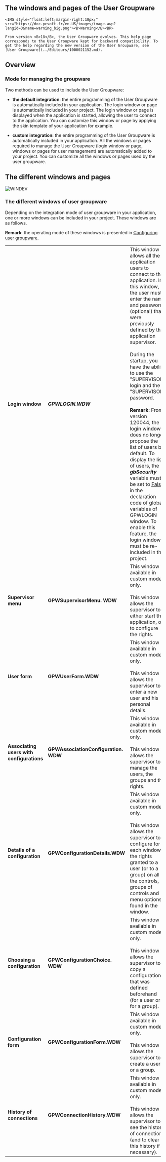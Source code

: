 


## The windows and pages of the User Groupware
			

<DIV class="specObsolete">
	<IMG style="float:left;margin-right:10px;" src="https://doc.pcsoft.fr/en-US/images/image.awp?langid=3&name=warning_big.png"><B>Warning</B><BR>
	From version <B>18</B>, the User Groupware evolves. This help page corresponds to the User Groupware kept for backward compatibility. To get the help regarding the new version of the User Groupware, see [User Groupware](../Editeurs/1000021152.md). 
</DIV><a name="NOTE1"></a>
<a name="NOTE1_1"></a>


## Overview
<a name="overview_ELTTEXTE000254"></a>


### Mode for managing the groupware
<a name="mode_for_managing_the_groupware_ELTPARAGRAPHE000017"></a>

Two methods can be used to include the User Groupware:

- **the default integration**: the entire programming of the User Groupware is automatically included in your application.
	The login window or page is automatically included in your project. The login window or page is displayed when the application is started, allowing the user to connect to the application. You can customize this window or page by applying the skin template of your application for example.

- **custom integration**: the entire programming of the User Groupware is automatically included in your application. 
	All the windows or pages required to manage the User Groupware (login window or page, windows or pages for user management) are automatically added to your project. You can customize all the windows or pages used by the user groupware.




<a name="NOTE2"></a>
<a name="NOTE2_1"></a>


## The different windows and pages
<a name="the_different_windows_and_pages_ELTTEXTE000278"></a>
![WINDEV](https://doc.pcsoft.fr/ext/images/us/WD.png) 

### The different windows of user groupware
<a name="the_different_windows_user_groupware_ELTPARAGRAPHE000035"></a>

Depending on the integration mode of user groupware in your application, one or more windows can be included in your project. These windows are as follows.

**Remark**: the operating mode of these windows is presented in [Configuring user groupware](../Editeurs/2018006.md).


|   |   |   |
| --- | --- | --- |
| **Login window** | ***GPWLOGIN.WDW*** | This window allows all the application users to connect to the application. In this window, the user must enter the name and password (optional) that were previously defined by the application supervisor.<br><br>During the startup, you have the ability to use the "SUPERVISOR" login and the "SUPERVISOR" password.<br><br>**Remark**: From version 120044, the login window does no longer propose the list of users by default. To display the list of users, the ***gbSecurity*** variable must be set to <u><u><u><u>False</u></u></u></u> in the declaration code of global variables of GPWLOGIN window. To enable this feature, the login window must be re-included in the project. |
| **Supervisor menu** | **GPWSupervisorMenu. WDW** | This window is available in custom mode only.<br><br>This window allows the supervisor to either start the application, or to configure the rights. |
| **User form** | **GPWUserForm.WDW** | This window is available in custom mode only.<br><br>This window allows the supervisor to enter a new user and his personal details. |
| **Associating users with configurations** | **GPWAssociationConfiguration. WDW** | This window is available in custom mode only.<br><br>This window allows the supervisor to manage the users, the groups and the rights. |
| **Details of a configuration** | **GPWConfigurationDetails.WDW** | This window is available in custom mode only.<br><br>This window allows the supervisor to configure for each window the rights granted to a user (or to a group) on all the controls, groups of controls and menu options found in the window. |
| **Choosing a configuration** | **GPWConfigurationChoice. WDW** | This window is available in custom mode only.<br><br>This window allows the supervisor to copy a configuration that was defined beforehand (for a user or for a group). |
| **Configuration form** | **GPWConfigurationForm.WDW** | This window is available in custom mode only.<br><br>This window allows the supervisor to create a user or a group. |
| **History of connections** | **GPWConnectionHistory.WDW** | This window is available in custom mode only.<br><br>This window allows the supervisor to see the history of connections (and to clear this history if necessary). |


<a name="NOTE2_2"></a>


